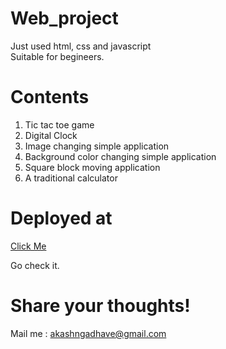 # Web_project
Just used html, css and javascript<br>Suitable for begineers.

# Contents
<ol>
<li>Tic tac toe game</li>
<li>Digital Clock</li>
<li>Image changing simple application</li>
<li>Background color changing simple application</li>
<li>Square block moving application</li>
<li>A traditional calculator</li>
</ol>

# Deployed at

 <a href="https://akash2001.github.io/Web_project/">Click Me</a>
   
 Go check it.<br>

# Share your thoughts!<br>
Mail me : akashngadhave@gmail.com
